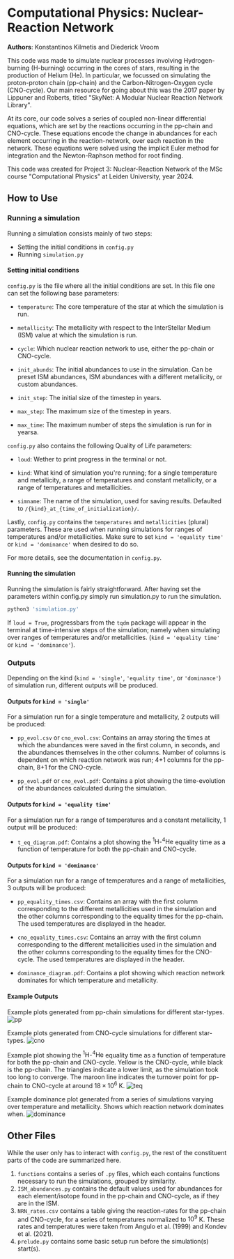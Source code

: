# Computational Physics: Nuclear-Reaction Network

**Authors**: Konstantinos Kilmetis and Diederick Vroom

This code was made to simulate nuclear processes involving Hydrogen-burning (H-burning) occurring in the cores of stars, resulting in the production of Helium (He). In particular, we focussed on simulating the proton-proton chain (pp-chain) and the Carbon-Nitrogen-Oxygen cycle (CNO-cycle). Our main resource for going about this was the 2017 paper by Lippuner and Roberts, titled "SkyNet: A Modular Nuclear Reaction Network Library". 

At its core, our code solves a series of coupled non-linear differential equations, which are set by the reactions occurring in the pp-chain and CNO-cycle. These equations encode the change in abundances for each element occurring in the reaction-network, over each reaction in the network. These equations were solved using the implicit Euler method for integration and the Newton-Raphson method for root finding.

This code was created for Project 3: Nuclear-Reaction Network of the MSc course "Computational Physics" at Leiden University, year 2024.

## How to Use

### Running a simulation

Running a simulation consists mainly of two steps:

* Setting the initial conditions in `config.py`
* Running `simulation.py`

#### Setting initial conditions

`config.py` is the file where all the initial conditions are set. In this file one can set the following base parameters:

* `temperature`: The core temperature of the star at which the simulation is run.

* `metallicity`: The metallicity with respect to the InterStellar Medium (ISM) value at which the simulation is run.

* `cycle`: Which nuclear reaction network to use, either the pp-chain or CNO-cycle.

* `init_abunds`: The initial abundances to use in the simulation. Can be preset ISM abundances, ISM abundances with a different metallicity, or custom abundances.

* `init_step`: The initial size of the timestep in years.

* `max_step`: The maximum size of the timestep in years.

* `max_time`: The maximum number of steps the simulation is run for in yearsa.

`config.py` also contains the following Quality of Life parameters:

* `loud`: Wether to print progress in the terminal or not.

* `kind`: What kind of simulation you're running; for a single temperature and metallicity, a range of temperatures and constant metallicity, or a range of temperatures and metallicities.

* `simname`: The name of the simulation, used for saving results. Defaulted to `/{kind}_at_{time_of_initialization}/`.

Lastly, `config.py` contains the `temperatures` and `metallicities` (plural) parameters. These are used when running simulations for ranges of temperatures and/or metallicities. Make sure to set `kind = 'equality time'` or `kind = 'dominance'` when desired to do so.

For more details, see the documentation in `config.py`.

#### Running the simulation

Running the simulation is fairly straightforward. After having set the parameters within config.py simply run simulation.py to run the simulation.

```bash
python3 'simulation.py'
```

If `loud = True`, progressbars from the `tqdm` package will appear in the terminal at time-intensive steps of the simulation; namely when simulating over ranges of temperatures and/or metallicities. (`kind = 'equality time'` or `kind = 'dominance'`).

### Outputs

Depending on the kind (`kind = 'single'`, `'equality time'`, or `'dominance'`) of simulation run, different outputs will be produced.

#### Outputs for `kind = 'single'`

For a simulation run for a single temperature and metallicity, 2 outputs will be produced:

* `pp_evol.csv` or `cno_evol.csv`: Contains an array storing the times at which the abundances were saved in the first column, in seconds, and the abundances themselves in the other columns. Number of columns is dependent on which reaction network was run; 4+1 columns for the pp-chain, 8+1 for the CNO-cycle. 

* `pp_evol.pdf` or `cno_evol.pdf`: Contains a plot showing the time-evolution of the abundances calculated during the simulation. 

#### Outputs for `kind = 'equality time'`

For a simulation run for a range of temperatures and a constant metallicity, 1 output will be produced:

* `t_eq_diagram.pdf`: Contains a plot showing the ${}^{1}\mathrm{H}$-${}^{4}\mathrm{He}$ equality time as a function of temperature for both the pp-chain and CNO-cycle.

#### Outputs for `kind = 'dominance'`

For a simulation run for a range of temperatures and a range of metallicities, 3 outputs will be produced:

* `pp_equality_times.csv`: Contains an array with the first column corresponding to the different metallicities used in the simulation and the other columns corresponding to the equality times for the pp-chain. The used temperatures are displayed in the header.

* `cno_equality_times.csv`: Contains an array with the first column corresponding to the different metallicities used in the simulation and the other columns corresponding to the equality times for the CNO-cycle. The used temperatures are displayed in the header.

* `dominance_diagram.pdf`: Contains a plot showing which reaction network dominates for which temperature and metallicity.

#### Example Outputs

Example plots generated from pp-chain simulations for different star-types. 
![pp](image/README/pp.png)

Example plots generated from CNO-cycle simulations for different star-types. 
![cno](image/README/cno.png)

Example plot showing the ${}^{1}\mathrm{H}$-${}^{4}\mathrm{He}$ equality time as a function of temperature for both the pp-chain and CNO-cycle.
Yellow is the CNO-cycle, while black is the pp-chain. The triangles indicate a lower limit, as the simulation took too long to converge. The maroon line indicates the turnover point for pp-chain to CNO-cycle at around $18\times10^{6}$ K.
![teq](image/README/teq.png)

Example dominance plot generated from a series of simulations varying over temperature and metallicity. Shows which reaction network dominates when.
![dominance](image/README/dominance.png)

## Other Files

While the user only has to interact with `config.py`, the rest of the constituent parts of the code are summarized here.

1. `functions` contains a series of `.py` files, which each contains functions necessary to run the simulations, grouped by similarity.
2. `ISM_abundances.py` contains the default values used for abundances for each element/isotope found in the pp-chain and CNO-cycle, as if they are in the ISM.
3. `NRN_rates.csv` contains a table giving the reaction-rates for the pp-chain and CNO-cycle, for a series of temperatures normalized to $10^9$ K. These rates and temperatures were taken from Angulo et al. (1999) and Kondev et al. (2021).
4. `prelude.py` contains some basic setup run before the simulation(s) start(s).